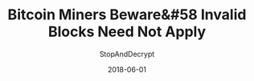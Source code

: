 ---
layout: writing
title: Bitcoin Miners Beware&#58 Invalid Blocks Need Not Apply
date: 2018-06-01
categories: ['Mining and Consensus']
author: ['StopAndDecrypt']
excerpt: Bitcoin is an impenetrable fortress of validation. Bitcoin is more than just a chain of blocks. I want to help you understand how Bitcoin’s blockchain network is designed because it’ll help you fill in some gaps as you begin to acquire more knowledge in this field.
external_url: https://hackernoon.com/bitcoin-miners-beware-invalid-blocks-need-not-apply-51c293ee278b
---